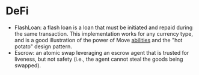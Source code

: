 # DeFi

* FlashLoan: a flash loan is a loan that must be initiated and repaid during the same transaction. This implementation works for any currency type, and is a good illustration of the power of Move [abilities](https://move-language.github.io/move/abilities.html) and the "hot potato" design pattern.
* Escrow: an atomic swap leveraging an escrow agent that is trusted for liveness, but not safety (i.e., the agent cannot steal the goods being swapped).